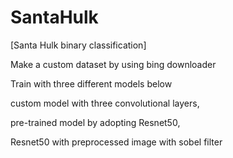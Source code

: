 # SantaHulk
[Santa Hulk binary classification]

Make a custom dataset by using bing downloader

Train with three different models below

custom model with three convolutional layers, 

pre-trained model by adopting Resnet50,

Resnet50 with preprocessed image with sobel filter
